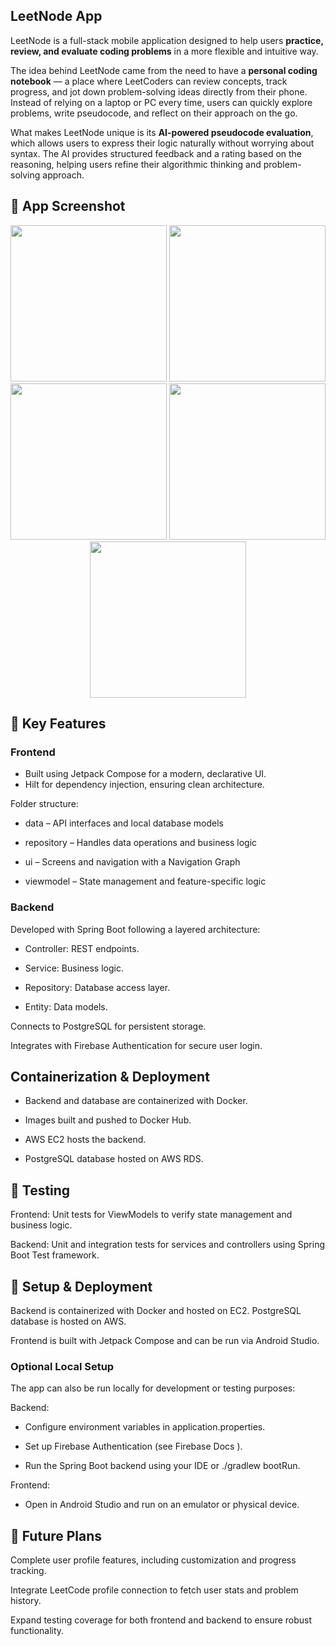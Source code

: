 ## LeetNode App

LeetNode is a full-stack mobile application designed to help users **practice, review, and evaluate coding problems** in a more flexible and intuitive way.

The idea behind LeetNode came from the need to have a **personal coding notebook** — a place where LeetCoders can review concepts, track progress, and jot down problem-solving ideas directly from their phone. Instead of relying on a laptop or PC every time, users can quickly explore problems, write pseudocode, and reflect on their approach on the go.

What makes LeetNode unique is its **AI-powered pseudocode evaluation**, which allows users to express their logic naturally without worrying about syntax. The AI provides structured feedback and a rating based on the reasoning, helping users refine their algorithmic thinking and problem-solving approach.
## 📱 App Screenshot
<p align="center">
  <img src="https://github.com/user-attachments/assets/ff0671c5-9479-4682-945d-f2570fa70682" width="250"/>
  <img src="https://github.com/user-attachments/assets/54ecea16-66fd-418e-a3a4-02238a37a2e8" width="250"/>
  <img src="https://github.com/user-attachments/assets/e93f71c5-e777-4665-8e7c-971f651803b0" width="250"/>
  <img src="https://github.com/user-attachments/assets/d08df5fe-c1ee-4ff1-8238-8c72ec171881" width="250"/>
  <img src="https://github.com/user-attachments/assets/339353d1-e771-46c4-8ed5-041231428878" width="250"/>
</p>

## 🚀 Key Features

### Frontend
- Built using Jetpack Compose for a modern, declarative UI.
- Hilt for dependency injection, ensuring clean architecture.

Folder structure:

- data – API interfaces and local database models

- repository – Handles data operations and business logic

- ui – Screens and navigation with a Navigation Graph

- viewmodel – State management and feature-specific logic

### Backend

Developed with Spring Boot following a layered architecture:

- Controller: REST endpoints.

- Service: Business logic.

- Repository: Database access layer.

- Entity: Data models.

Connects to PostgreSQL for persistent storage.

Integrates with Firebase Authentication for secure user login.



## Containerization & Deployment

- Backend and database are containerized with Docker.

- Images built and pushed to Docker Hub.

- AWS EC2 hosts the backend.

- PostgreSQL database hosted on AWS RDS.


## 🧪 Testing

Frontend: Unit tests for ViewModels to verify state management and business logic.

Backend: Unit and integration tests for services and controllers using Spring Boot Test framework.


## 🚀 Setup & Deployment
Backend is containerized with Docker and hosted on EC2. PostgreSQL database is hosted on AWS.

Frontend is built with Jetpack Compose and can be run via Android Studio.

### Optional Local Setup

The app can also be run locally for development or testing purposes:

Backend:

- Configure environment variables in application.properties.

- Set up Firebase Authentication (see Firebase Docs
).

- Run the Spring Boot backend using your IDE or ./gradlew bootRun.

Frontend:

- Open in Android Studio and run on an emulator or physical device.

## 🔮 Future Plans

Complete user profile features, including customization and progress tracking.

Integrate LeetCode profile connection to fetch user stats and problem history.

Expand testing coverage for both frontend and backend to ensure robust functionality.

